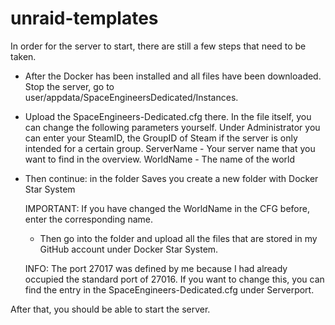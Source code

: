 # unraid-templates
In order for the server to start, there are still a few steps that need to be taken.

- After the Docker has been installed and all files have been downloaded. Stop the server, go to user/appdata/SpaceEngineersDedicated/Instances.
- Upload the SpaceEngineers-Dedicated.cfg there. In the file itself, you can change the following parameters yourself.
    Under Administrator you can enter your SteamID, the GroupID of Steam if the server is only intended for a certain group.
    ServerName - Your server name that you want to find in the overview. WorldName - The name of the world

- Then continue: in the folder Saves you create a new folder with Docker Star System
   
    IMPORTANT: If you have changed the WorldName in the CFG before, enter the corresponding name.
    - Then go into the folder and upload all the files that are stored in my GitHub account under Docker Star System.
    
    INFO: The port 27017 was defined by me because I had already occupied the standard port of 27016.
    If you want to change this, you can find the entry in the SpaceEngineers-Dedicated.cfg under Serverport.
    


After that, you should be able to start the server.
